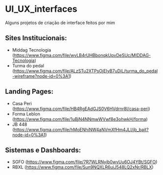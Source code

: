 # UI_UX_interfaces
Alguns projetos de criação de interface feitos por mim

## Sites Institucionais:
* Middag Tecnologia (https://www.figma.com/file/wvLB4rUHBbonqkUpvDeSUc/MIDDAG-Tecnologia)
* Turma do pedal (https://www.figma.com/file/ALzSTu2XTPsOjEIyB7uDiL/turma_do_pedal-wireframe?node-id=0%3A1)

## Landing Pages:
* Casa Peri (https://www.figma.com/file/HB4RgEAdGJS0V6HVdrnr8I/casa-peri)
* Forma Leblon (https://www.figma.com/file/1uBjN4NNmwWVwf8e3ohwkH/forma)
* JB 448 (https://www.figma.com/file/hMoENhiNW4aNVmXfHm4JLI/jb_bait?node-id=0%3A1)

## Sistemas e Dashboards:
* SGFO (https://www.figma.com/file/7R7WLRNyjb0wvUu6OJ4YBt/SGFO)
* RBXL (https://www.figma.com/file/Sun9NQXLR6uiJ548LQ2xNr/RBLX)
